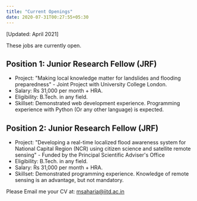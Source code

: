 ```yaml
---
title: "Current Openings"
date: 2020-07-31T00:27:55+05:30
---
```


[Updated: April 2021]

These jobs are currently open.

## Position 1: Junior Research Fellow (JRF) 
- Project: "Making local knowledge matter for landslides and flooding preparedness" - Joint Project with University College London.
- Salary: Rs 31,000 per month + HRA.
- Eligibility: B.Tech. in any field.  
- Skillset: Demonstrated web development experience. Programming experience with Python (Or any other language) is expected. 
 
## Position 2: Junior Research Fellow (JRF) 
- Project: "Developing a real-time localized flood awareness system for National Capital Region (NCR) using citizen science and satellite remote sensing" - Funded by the Principal Scientific Adviser's Office
- Eligibility: B.Tech. in any field.  
- Salary: Rs 31,000 per month + HRA.
- Skillset: Demonstrated programming experience. Knowledge of remote sensing is an advantage, but not mandatory. 


Please Email me your CV at: msaharia@iitd.ac.in

